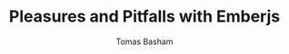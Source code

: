 ---
layout: post
title: Pleasures and Pitfalls with Emberjs
description: The ups and downs to developing singe page applications with emberjs.
tags:
  - technology
  - web
  - SPA
author: Tomas Basham
comments: true
---